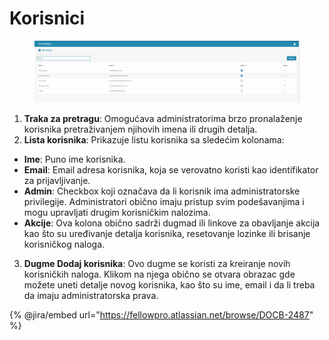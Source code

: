 # Korisnici

<figure><img src="../../../../.gitbook/assets/Bildschirmfoto 2024-05-08 um 08.21.48.png" alt=""><figcaption></figcaption></figure>

1. **Traka za pretragu**: Omogućava administratorima brzo pronalaženje korisnika pretraživanjem njihovih imena ili drugih detalja.
2. **Lista korisnika**: Prikazuje listu korisnika sa sledećim kolonama:
* **Ime**: Puno ime korisnika.
* **Email**: Email adresa korisnika, koja se verovatno koristi kao identifikator za prijavljivanje.
* **Admin**: Checkbox koji označava da li korisnik ima administratorske privilegije. Administratori obično imaju pristup svim podešavanjima i mogu upravljati drugim korisničkim nalozima.
* **Akcije**: Ova kolona obično sadrži dugmad ili linkove za obavljanje akcija kao što su uređivanje detalja korisnika, resetovanje lozinke ili brisanje korisničkog naloga.
3. **Dugme Dodaj korisnika**: Ovo dugme se koristi za kreiranje novih korisničkih naloga. Klikom na njega obično se otvara obrazac gde možete uneti detalje novog korisnika, kao što su ime, email i da li treba da imaju administratorska prava.

{% @jira/embed url="https://fellowpro.atlassian.net/browse/DOCB-2487" %}
